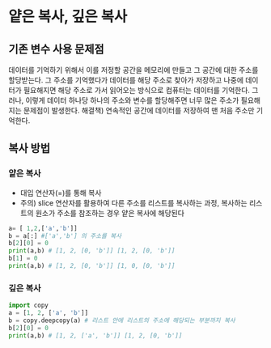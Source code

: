 # 얕은 복사, 깊은 복사

## 기존 변수 사용 문제점
데이터를 기억하기 위해서 이를 저정할 공간을 메모리에 만들고 그 공간에 대한 주소를 할당받는다. 그 주소를 기억했다가 데이터를 해당 주소로 찾아가 저장하고 나중에 데이터가 필요해지면 해당 주소로 가서 읽어오는 방식으로 컴퓨터는 데이터를 기억한다.
그러나, 이렇게 데이터 하나당 하나의 주소와 변수를 할당해주면 너무 많은 주소가 필요해지는 문제점이 발생한다.
해결책) 연속적인 공간에 데이터를 저장하여 맨 처음 주소만 기억한다. 


## 복사 방법

### 얕은 복사
- 대입 연산자(=)를 통해 복사
- 주의) slice 연산자를 활용하여 다른 주소를 리스트를 복사하는 과정, 복사하는 리스트의 원소가 주소를 참조하는 경우 얕은 복사에 해당된다
```python
a= [ 1,2,['a','b']] 
b = a[:] #['a','b'] 의 주소를 복사
b[2][0] = 0 
print(a,b) # [1, 2, [0, 'b']] [1, 2, [0, 'b']]
b[1] = 0
print(a,b) # [1, 2, [0, 'b']] [1, 0, [0, 'b']]
```

### 깊은 복사
```python
import copy
a = [1, 2, ['a', 'b']]
b = copy.deepcopy(a) # 리스트 안에 리스트의 주소에 해당되는 부분까지 복사
b[2][0] = 0
print(a,b) # [1, 2, ['a', 'b']] [1, 2, [0, 'b']]
```